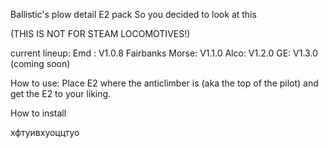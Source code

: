 Ballistic's plow detail E2 pack
So you decided to look at this

(THIS IS NOT FOR STEAM LOCOMOTIVES!)

current lineup: 
Emd : V1.0.8
Fairbanks Morse: V1.1.0
Alco: V1.2.0 
GE: V1.3.0 (coming soon)

How to use:
Place E2 where the anticlimber is (aka the top of the pilot) and get the E2 to your liking.

How to install


хфтуивхуоццтуо
